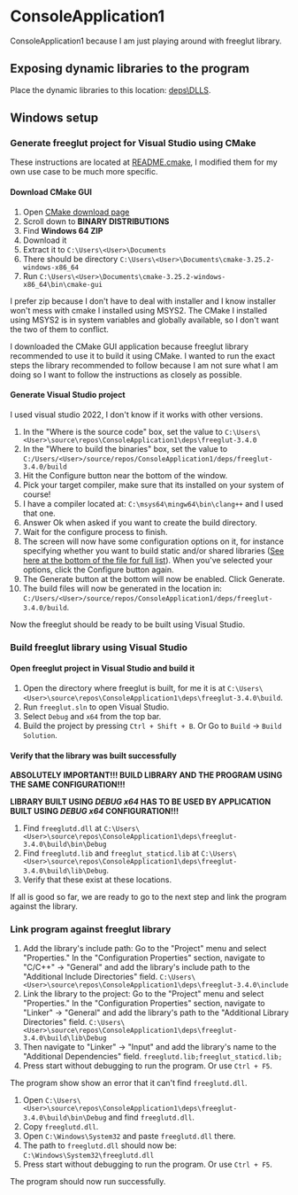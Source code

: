 # ConsoleApplication1

ConsoleApplication1 because I am just playing around with freeglut library.

## Exposing dynamic libraries to the program

Place the dynamic libraries to this location: [deps\DLLS](./deps/DLLS).

## Windows setup

### Generate freeglut project for Visual Studio using CMake

These instructions are located at [README.cmake](./deps/freeglut-3.4.0/README.cmake), I modified them for my own use case to be much more specific.

#### Download CMake GUI

1. Open [CMake download page](https://cmake.org/download/)
2. Scroll down to **BINARY DISTRIBUTIONS**
3. Find **Windows 64 ZIP**
4. Download it
5. Extract it to `C:\Users\<User>\Documents`
6. There should be directory `C:\Users\<User>\Documents\cmake-3.25.2-windows-x86_64`
7. Run `C:\Users\<User>\Documents\cmake-3.25.2-windows-x86_64\bin\cmake-gui`

I prefer zip because I don't have to deal with installer and I know installer won't mess with cmake I installed using MSYS2. The CMake I installed using MSYS2 is in system variables and globally available, so I don't want the two of them to conflict.

I downloaded the CMake GUI application because freeglut library recommended to use it to build it using CMake. I wanted to run the exact steps the library recommended to follow because I am not sure what I am doing so I want to follow the instructions as closely as possible.

#### Generate Visual Studio project

I used visual studio 2022, I don't know if it works with other versions.

1. In the "Where is the source code" box, set the value to `C:\Users\<User>\source\repos\ConsoleApplication1\deps\freeglut-3.4.0`
2. In the "Where to build the binaries" box, set the value to `C:/Users/<User>/source/repos/ConsoleApplication1/deps/freeglut-3.4.0/build`
3. Hit the Configure button near the bottom of the window.
4. Pick your target compiler, make sure that its installed on your system of course!
5. I have a compiler located at: `C:\msys64\mingw64\bin\clang++` and I used that one.
6. Answer Ok when asked if you want to create the build directory.
7. Wait for the configure process to finish.
8. The screen will now have some configuration options on it, for instance specifying whether you want to build static and/or shared libraries ([See here at the bottom of the file for full list](./deps/freeglut-3.4.0/README.cmake)). When you've selected your options, click the Configure button again.
9. The Generate button at the bottom will now be enabled. Click Generate.
10. The build files will now be generated in the location in: `C:/Users/<User>/source/repos/ConsoleApplication1/deps/freeglut-3.4.0/build`.

Now the freeglut should be ready to be built using Visual Studio.

### Build freeglut library using Visual Studio

#### Open freeglut project in Visual Studio and build it

1. Open the directory where freeglut is built, for me it is at `C:\Users\<User>\source\repos\ConsoleApplication1\deps\freeglut-3.4.0\build`.
2. Run `freeglut.sln` to open Visual Studio.
3. Select `Debug` and `x64` from the top bar.
4. Build the project by pressing `Ctrl + Shift + B`. Or Go to `Build` -> `Build Solution`.

#### Verify that the library was built successfully

**ABSOLUTELY IMPORTANT!!! BUILD LIBRARY AND THE PROGRAM USING THE SAME CONFIGURATION!!!**

**LIBRARY BUILT USING _DEBUG x64_ HAS TO BE USED BY APPLICATION BUILT USING _DEBUG x64_ CONFIGURATION!!!**

1. Find `freeglutd.dll` at `C:\Users\<User>\source\repos\ConsoleApplication1\deps\freeglut-3.4.0\build\bin\Debug`
2. Find `freeglutd.lib` and `freeglut_staticd.lib` at `C:\Users\<User>\source\repos\ConsoleApplication1\deps\freeglut-3.4.0\build\lib\Debug`.
3. Verify that these exist at these locations.

If all is good so far, we are ready to go to the next step and link the program against the library.

### Link program against freeglut library

1. Add the library's include path: Go to the "Project" menu and select "Properties." In the "Configuration Properties" section, navigate to "C/C++" -> "General" and add the library's include path to the "Additional Include Directories" field. `C:\Users\<User>\source\repos\ConsoleApplication1\deps\freeglut-3.4.0\include`
2. Link the library to the project: Go to the "Project" menu and select "Properties." In the "Configuration Properties" section, navigate to "Linker" -> "General" and add the library's path to the "Additional Library Directories" field. `C:\Users\<User>\source\repos\ConsoleApplication1\deps\freeglut-3.4.0\build\lib\Debug`
3. Then navigate to "Linker" -> "Input" and add the library's name to the "Additional Dependencies" field. `freeglutd.lib;freeglut_staticd.lib;`
4. Press start without debugging to run the program. Or use `Ctrl + F5`.

The program show show an error that it can't find `freeglutd.dll`.

1. Open `C:\Users\<User>\source\repos\ConsoleApplication1\deps\freeglut-3.4.0\build\bin\Debug` and find `freeglutd.dll`.
2. Copy `freeglutd.dll`.
3. Open `C:\Windows\System32` and paste `freeglutd.dll` there.
4. The path to `freeglutd.dll` should now be: `C:\Windows\System32\freeglutd.dll`
5. Press start without debugging to run the program. Or use `Ctrl + F5`.

The program should now run successfully.
